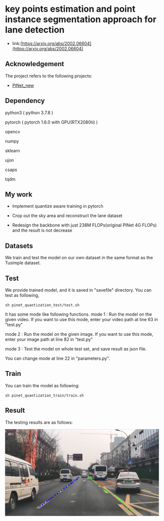 # key points estimation and point instance segmentation approach for lane detection
* link:[https://arxiv.org/abs/2002.06604](https://arxiv.org/abs/2002.06604)  

## Acknowledgement
The project refers to the following projects:
* [PINet_new](https://github.com/koyeongmin/PINet_new#key-points-estimation-and-point-instance-segmentation-approach-for-lane-detection) 

## Dependency
python3 ( python 3.7.8 )

pytorch ( pytorch 1.6.0 with GPU(RTX2080ti) )

opencv

numpy

sklearn

ujon

csaps

tqdm


## My work
* Implement quantize aware training in pytorch

* Crop out the sky area and reconstruct the lane dataset

* Redesign the backbone with just 238M FLOPs(original PINet 4G FLOPs) and the result is not decrease


## Datasets
We train and test the model on our own dataset in the same format as the Tusimple dataset.

## Test
We provide trained model, and it is saved in "savefile" directory. You can test as following,

`sh pinet_quantization_test/test.sh`

It has some mode like following functions.
mode 1 : Run the model on the given video. If you want to use this mode, enter your video path at line 63 in "test.py"

mode 2 : Run the model on the given image. If you want to use this mode, enter your image path at line 82 in "test.py"

mode 3 : Test the model on whole test set, and save result as json file.

You can change mode at line 22 in "parameters.py".

## Train
You can train the model as following:

`sh pinet_quantization_train/train.sh`

## Result
The testing results are as follows:

![picc](https://github.com/Derteanoo/PINet_quantization/blob/master/pinet_quantization_test/test_pic_res/city_day2.mp4_20200818_165557183.jpg?raw=true)


